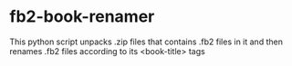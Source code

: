 # fb2-book-renamer
This python script unpacks .zip files that contains .fb2 files in it and then renames .fb2 files according to its &lt;book-title> tags
